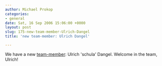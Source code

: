 ```yaml
---
author: Michael Prokop
categories:
- general
date: Sat, 16 Sep 2006 15:06:00 +0000
layout: post
slug: 175-new-team-member-Ulrich-Dangel
title: 'new team-member: Ulrich Dangel'

---
```

We have a new [team\-member](http://grml.org/team/): Ulrich 'schula' Dangel. Welcome in the team, Ulrich!
